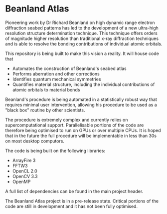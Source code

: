 # Beanland Atlas

Pioneering work by Dr Richard Beanland on high dynamic range electron diffraction seabed patterns has led to the development of a new ultra-high resolution structure determination technique. This technique offers orders of magnitude higher resolution than traditional x-ray diffraction techniques and is able to resolve the bonding contributions of individual atomic orbitals.

This repository is being built to make this vision a reality. It will house code that

* Automates the construction of Beanland's seabed atlas
* Performs aberration and other corrections
* Identifies quantum mechanical symmetries
* Quantifies material structure, including the individual contributions of atomic orbitals to material bonds

Beanland's procedure is being automated in a statistically robust way that requires minimal user intervention, allowing his procedure to be used as a "black box" routine by other scientists. 

The procedure is extremely complex and currently relies on supercomputational support. Parallelisable portions of the code are therefore being optimised to run on GPUs or over multiple CPUs. It is hoped that in the future the full procedure will be implementable in less than 30s on most desktop computors. 

The code is being built on the following libraries:

* ArrayFire 3
* FFTW3
* OpenCL 2.0
* OpenCV 3.3
* OpenMP

A full list of dependencies can be found in the main project header.

The Beanland Atlas project is in a pre-release state. Critical portions of the code are still in development and it has not been fully optimised.

